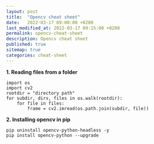 ```yaml
---
layout: post
title:  "Opencv cheat sheet"
date:   2022-03-17 09:00:00 +0200
last_modified_at: 2022-03-17 09:15:00 +0200
permalink: opencv-cheat-sheet
description: Opencv cheat sheet 
published: true
sitemap: true
categories: cheat-sheet
---
```


**1. Reading files from a folder**
```
import os
import cv2
rootdir = "directory path"
for subdir, dirs, files in os.walk(rootdir):
    for file in files:
        frame = cv2.imread(os.path.join(subdir, file)) 
```


**2. Installing opencv in pip**
```
pip uninstall opencv-python-headless -y 
pip install opencv-python --upgrade
```
